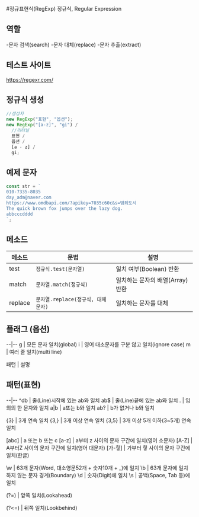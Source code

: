 #정규표현식(RegExp)
정규식, Regular Expression

## 역할

-문자 검색(search) -문자 대체(replace) -문자 추출(extract)

## 테스트 사이트

https://regexr.com/

## 정규식 생성

```js
//생성자
new RegExp("표현", "옵션");
new RegExp("[a-z]", "gi") /
  //리터널
  표현 /
  옵션 /
  [a - z] /
  gi;
```

## 예제 문자

```js
const str = `
010-7335-8035
day_adm@naver.com
https://www.omdbapi.com/?apikey=7035c60c&s=범죄도시
The quick brown fox jumps over the lazy dog.
abbcccdddd
`;
```

## 메소드

| 메소드  | 문법                               | 설명                             |
| ------- | ---------------------------------- | -------------------------------- |
| test    | `정규식.test(문자열)`              | 일치 여부(Boolean) 반환          |
| match   | `문자열.match(정규식)`             | 일치하는 문자의 배열(Array) 반환 |
| replace | `문자열.replace(정규식, 대체문자)` | 일치하는 문자를 대체             |

## 플래그 (옵션)

--|--
g | 모든 문자 일치(global)
i | 영어 대소문자를 구분 않고 일치(ignore case)
m | 여러 줄 일치(multi line)

패턴 | 설명

## 패턴(표현)

--|--
^db | 줄(Line)시작에 있는 ab와 일치
ab$ | 줄(Line)끝에 있는 ab와 일치
. | 임의의 한 문자와 일치
a&verbar;b | a또는 b와 일치
ab? | b가 없거나 b와 일치

{3} | 3개 연속 일치
{3,} | 3개 이상 연속 일치
{3,5} | 3개 이상 5개 이하(3~5개) 연속일치

[abc] | a 또는 b 또는 c
[a-z] | a부터 z 사이의 문자 구간에 일치(영어 소문자)
[A-Z] | A부터Z 사이의 문자 구간에 일치(영어 대문자)
[가-힣] | 가부터 힣 사이의 문자 구간에 일치(한글)

\w | 63개 문자(Word, 대소영문52개 + 숫자10개 + \_)에 일치
\b | 63개 문자에 일치하지 않는 문자 경계(Boundary)
\d | 숫자(Digit)에 일치
\s | 공백(Space, Tab 등)에 일치

(?=) | 앞쪽 일치(Lookahead)

(?<=) | 뒤쪽 일치(Lookbehind)
